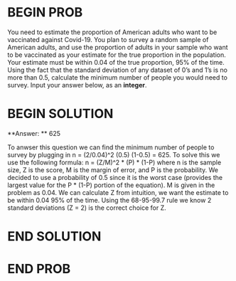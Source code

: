 # BEGIN PROB

You need to estimate the proportion of American adults who want to be vaccinated against Covid-19. You plan to survey a random sample of American adults, and use the proportion of adults in your sample who want to be vaccinated as your estimate for the true proportion in the population. Your estimate must be within 0.04 of the true proportion, 95% of the time. Using the fact that the standard deviation of any dataset of 0’s and 1’s is no more than 0.5, calculate the minimum number of people you would need to survey. Input your answer below, as an **integer**.
# BEGIN SOLUTION

**Answer: ** 625

To anwser this question we can find the minimum number of people to survey by plugging in
n = (2/0.04)^2 (0.5) (1-0.5) = 625. To solve this we use the following formula:
n = (Z/M)^2 * (P) * (1-P)
where n is the sample size, Z is the score, M is the margin of error, and P is the probability. 
We decided to use a probability of 0.5 since it is the worst case (provides the largest value for the P * (1-P)
portion of the equation). M is given in the problem as 0.04. We can calculate Z from intuition,
we want the estimate to be within 0.04 95% of the time. Using the 68-95-99.7 rule we know 2 standard deviations
(Z = 2) is the correct choice for Z. 
# END SOLUTION

# END PROB